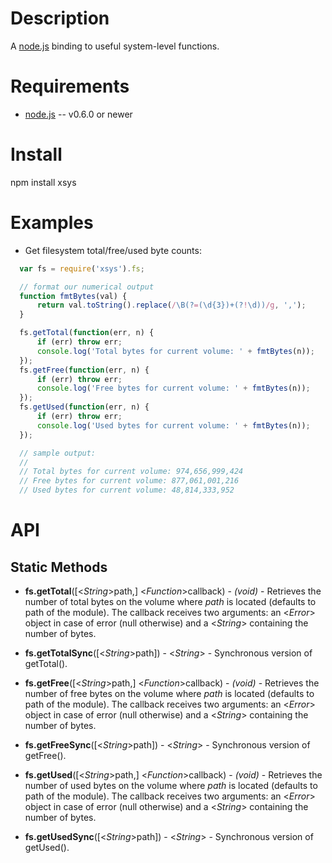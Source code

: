 
Description
===========

A [node.js](http://nodejs.org/) binding to useful system-level functions.


Requirements
============

* [node.js](http://nodejs.org/) -- v0.6.0 or newer


Install
============

npm install xsys


Examples
========

* Get filesystem total/free/used byte counts:
```javascript
  var fs = require('xsys').fs;

  // format our numerical output
  function fmtBytes(val) {
      return val.toString().replace(/\B(?=(\d{3})+(?!\d))/g, ',');
  }

  fs.getTotal(function(err, n) {
      if (err) throw err;
      console.log('Total bytes for current volume: ' + fmtBytes(n));
  });
  fs.getFree(function(err, n) {
      if (err) throw err;
      console.log('Free bytes for current volume: ' + fmtBytes(n));
  });
  fs.getUsed(function(err, n) {
      if (err) throw err;
      console.log('Used bytes for current volume: ' + fmtBytes(n));
  });

  // sample output:
  //
  // Total bytes for current volume: 974,656,999,424
  // Free bytes for current volume: 877,061,001,216
  // Used bytes for current volume: 48,814,333,952
```


API
===

Static Methods
--------------

* **fs.getTotal**([<_String_>path,] <_Function_>callback) - _(void)_ - Retrieves the number of total bytes on the volume where *path* is located (defaults to path of the module). The callback receives two arguments: an <_Error_> object in case of error (null otherwise) and a <_String_> containing the number of bytes.

* **fs.getTotalSync**([<_String_>path]) - <_String_> - Synchronous version of getTotal().

* **fs.getFree**([<_String_>path,] <_Function_>callback) - _(void)_ - Retrieves the number of free bytes on the volume where *path* is located (defaults to path of the module). The callback receives two arguments: an <_Error_> object in case of error (null otherwise) and a <_String_> containing the number of bytes.

* **fs.getFreeSync**([<_String_>path]) - <_String_> - Synchronous version of getFree().

* **fs.getUsed**([<_String_>path,] <_Function_>callback) - _(void)_ - Retrieves the number of used bytes on the volume where *path* is located (defaults to path of the module). The callback receives two arguments: an <_Error_> object in case of error (null otherwise) and a <_String_> containing the number of bytes.

* **fs.getUsedSync**([<_String_>path]) - <_String_> - Synchronous version of getUsed().

